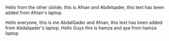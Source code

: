 

Hello from the other siiiiide, this is Afnan and Abdelqader, this text has been added from Afnan's laptop.

Hello everyone, this is me AbdalQader and Afnan, this text has been added from Abdalqader's laptop.
Hello Guys this is hamza and aya from hamza laptop

